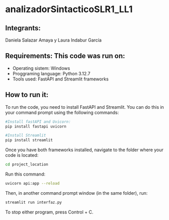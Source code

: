 # analizadorSintacticoSLR1_LL1

## Integrants:

Daniela Salazar Amaya y Laura Indabur García

## Requirements: This code was run on:

- Operating sistem: Windows
- Proggraming language: Python 3.12.7
- Tools used: FastAPI and Streamlit frameworks

## How to run it:

To run the code, you need to install FastAPI and Streamlit. You can do this in your command prompt using the following commands:


```bash
#Install fastAPI and Uvicorn:
pip install fastapi uvicorn

#Install Streamlit
pip install streamlit
```
Once you have both frameworks installed, navigate to the folder where your code is located:


```bash
cd project_location
```
Run this command:


```bash
uvicorn api:app --reload
```
Then, in another command prompt window (in the same folder), run:

```bash
streamlit run interfaz.py
```

To stop either program, press Control + C.
